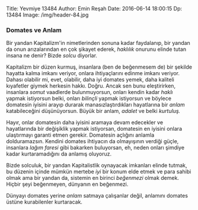 Title: Yevmiye 13484Author: Emin ReşahDate: 2016-06-14 18:00:15 Dp: 13484 Image: /img/header-84.jpg### Domates ve AnlamBir yandan Kapitalizm'in nimetlerinden sonuna kadar faydalanıp, bir yandan da onun arızalarından en çok şikayet ederek, *haklılık* onurunu elinde tutan insana ne denir? Bizde *solcu* diyorlar. Kapitalizm bir düzen kurmuş, insanlara (ben de beğenmesem de) bir şekilde hayatta kalma imkanı veriyor, onlara ihtiyaçlarını edinme imkanı veriyor. Dahası olabilir mi, evet, olabilir, daha iyi domates yemek, daha kaliteli kıyafetler giymek herkesin hakkı. Doğru. Ancak sen bunu eleştirirken, insanlara *somut* vaadlerde bulunmuyorsun, onları kendin kadar *haklı* yapmak istiyorsun belki, onları *bilinçli* yapmak istiyorsun ve böylece domatesin iyisini arayıp durarak manasızlaştırdıkları hayatlarına bir *anlam* katabileceğini düşünüyorsun. Büyük bir anlam, *adalet* ve belki *kurtuluş.*Hayır, onlar domatesin daha iyisini aramaya devam edecekler ve hayatlarında bir değişiklik yapmak istiyorsan, domatesin en iyisini onlara ulaştırmayı garanti etmen gerekir. Domatesin açlığını anlamla dolduramazsın. Kendini domates ihtiyacın da olmayışının verdiği güçle, insanlara *lağım faresi* gibi bakarken buluyorsan, eh, neden onları şimdiye kadar kurtaramadığını da anlamış oluyoruz. Bizde solculuk, bir yandan Kapitalistlik oynayacak imkanları elinde tutmak, bu düzenin içinde mümkün mertebe *iyi* bir konum elde etmek ve para sahibi olmak ama bir yandan da, sistemin en birinci *beğenmezi* olmak demek. Hiçbir şeyi beğenmeyen, dünyanın en beğenmezi. Dünyayı domates yerine *anlam* satmaya çalışanlar değil, anlamını domates üstüne kurabilenler kurtaracak. 